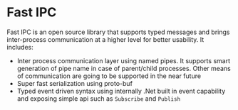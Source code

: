 # Fast IPC
Fast IPC is an open source library that supports typed messages and brings inter-process communication at a higher level for better usability.
It includes:
- Inter process communication layer using named pipes. It supports smart generation of pipe name in case of parent/child processes. Other means of communication are going to be supported in the near future
- Super fast serialization using proto-buf
- Typed event driven syntax using internally .Net built in event capability and exposing simple api such as `Subscribe` and `Publish`